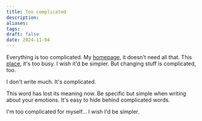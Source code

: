 ```yaml
---
title: Too complicated
description: 
aliases: 
tags: 
draft: false
date: 2024-11-04
---
```

Everything is too complicated.
My [homepage](https://github.com/iamasink/webpage),
it doesn't need all that.
This [place](https://iamas.ink/blog),
it's too busy.
I wish it'd be simpler.
But changing stuff is complicated, too.

I don't write much. It's complicated.

This word has lost its meaning now.
Be specific but simple when writing about your emotions. It's easy to hide behind complicated words.

I'm too complicated for myself...
I wish I'd be simpler.